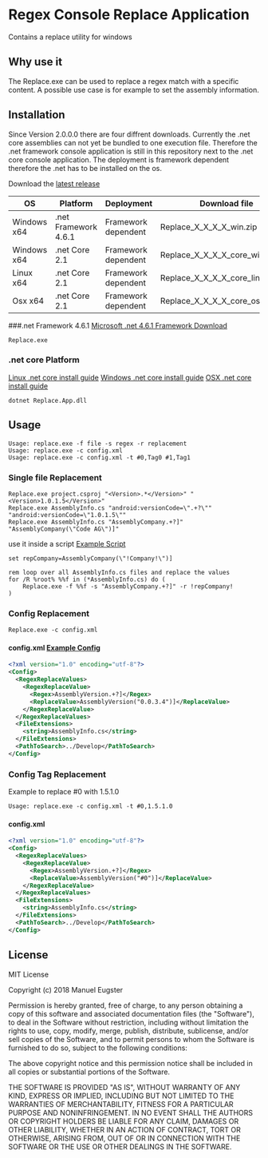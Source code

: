 # Regex Console Replace Application
Contains a replace utility for windows

## Why use it

The Replace.exe can be used to replace a regex match with a specific content.
A possible use case is for example to set the assembly information.

## Installation
Since Version 2.0.0.0 there are four diffrent downloads.
Currently the .net core assemblies can not yet be bundled to one execution file.
Therefore the .net framework console application is still in this repository next to the .net core console application. The deployment is framework dependent therefore the .net has to be installed on the os.

Download the [latest release](https://github.com/epsmae/Replace/releases)

| OS            | Platform             | Deployment           | Download file                    |
| ------------- | -------------------- | -------------------- |--------------------------------- |
| Windows x64   | .net Framework 4.6.1 | Framework dependent  | Replace_X_X_X_X_win.zip          |
| Windows x64   | .net Core 2.1        | Framework dependent  | Replace_X_X_X_X_core_win64.zip   |
| Linux x64     | .net Core 2.1        | Framework dependent  | Replace_X_X_X_X_core_linux64.zip |
| Osx x64       | .net Core 2.1        | Framework dependent  | Replace_X_X_X_X_core_osx64.zip   |


###.net Framework 4.6.1
[Microsoft .net 4.6.1 Framework Download](https://www.microsoft.com/de-ch/download/details.aspx?id=49982)
```
Replace.exe
```


### .net core Platform
[Linux .net core install guide](https://docs.microsoft.com/en-us/dotnet/core/linux-prerequisites?tabs=netcore2x)
[Windows .net core install guide](https://docs.microsoft.com/en-us/dotnet/core/windows-prerequisites?tabs=netcore21)
[OSX .net core install guide](https://docs.microsoft.com/en-us/dotnet/core/macos-prerequisites?tabs=netcore2x)
```
dotnet Replace.App.dll
```

## Usage
```
Usage: replace.exe -f file -s regex -r replacement
Usage: replace.exe -c config.xml
Usage: replace.exe -c config.xml -t #0,Tag0 #1,Tag1
```


### Single file Replacement

```
Replace.exe project.csproj "<Version>.*</Version>" "<Version>1.0.1.5</Version>"
Replace.exe AssemblyInfo.cs "android:versionCode=\".+?\"" "android:versionCode=\"1.0.1.5\""
Replace.exe AssemblyInfo.cs "AssemblyCompany.+?]" "AssemblyCompany(\"Code AG\")]"
```

use it inside a script [Example Script](/Deploy/setAssemblyInfo.cmd)
```
set repCompany=AssemblyCompany(\"!Company!\")]

rem loop over all AssemblyInfo.cs files and replace the values
for /R %root% %%f in (*AssemblyInfo.cs) do (
	Replace.exe -f %%f -s "AssemblyCompany.+?]" -r !repCompany!
)
```

### Config Replacement

```
Replace.exe -c config.xml
```

#### config.xml [Example Config](/Deploy/config.xml)
``` xml
<?xml version="1.0" encoding="utf-8"?>
<Config>
  <RegexReplaceValues>
    <RegexReplaceValue>
      <Regex>AssemblyVersion.+?]</Regex>
      <ReplaceValue>AssemblyVersion("0.0.3.4")]</ReplaceValue>
    </RegexReplaceValue>
  </RegexReplaceValues>
  <FileExtensions>
    <string>AssemblyInfo.cs</string>
  </FileExtensions>
  <PathToSearch>../Develop</PathToSearch>
</Config>
```


### Config Tag Replacement
Example to replace #0 with 1.5.1.0

```
Usage: replace.exe -c config.xml -t #0,1.5.1.0
```

#### config.xml
``` xml
<?xml version="1.0" encoding="utf-8"?>
<Config>
  <RegexReplaceValues>
    <RegexReplaceValue>
      <Regex>AssemblyVersion.+?]</Regex>
      <ReplaceValue>AssemblyVersion("#0")]</ReplaceValue>
    </RegexReplaceValue>
  </RegexReplaceValues>
  <FileExtensions>
    <string>AssemblyInfo.cs</string>
  </FileExtensions>
  <PathToSearch>../Develop</PathToSearch>
</Config>
```
## License

MIT License

Copyright (c) 2018 Manuel Eugster

Permission is hereby granted, free of charge, to any person obtaining a copy
of this software and associated documentation files (the "Software"), to deal
in the Software without restriction, including without limitation the rights
to use, copy, modify, merge, publish, distribute, sublicense, and/or sell
copies of the Software, and to permit persons to whom the Software is
furnished to do so, subject to the following conditions:

The above copyright notice and this permission notice shall be included in all
copies or substantial portions of the Software.

THE SOFTWARE IS PROVIDED "AS IS", WITHOUT WARRANTY OF ANY KIND, EXPRESS OR
IMPLIED, INCLUDING BUT NOT LIMITED TO THE WARRANTIES OF MERCHANTABILITY,
FITNESS FOR A PARTICULAR PURPOSE AND NONINFRINGEMENT. IN NO EVENT SHALL THE
AUTHORS OR COPYRIGHT HOLDERS BE LIABLE FOR ANY CLAIM, DAMAGES OR OTHER
LIABILITY, WHETHER IN AN ACTION OF CONTRACT, TORT OR OTHERWISE, ARISING FROM,
OUT OF OR IN CONNECTION WITH THE SOFTWARE OR THE USE OR OTHER DEALINGS IN THE
SOFTWARE.

